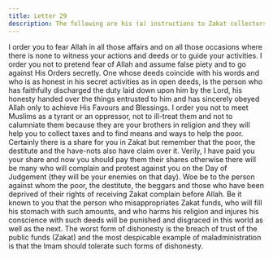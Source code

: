 ```yaml
---
title: Letter 29
description: The following are his (a) instructions to Zakat collectors.
---
```


I order you to fear Allah in all those affairs and on all those occasions where there is none to 
witness your actions and deeds or to guide your activities. I order you not to pretend fear of 
Allah and assume false piety and to go against His Orders secretly. One whose deeds coincide 
with his words and who is as honest in his secret activities as in open deeds, is the person who 
has faithfully discharged the duty laid down upon him by the Lord, his honesty handed over 
the things entrusted to him and has sincerely obeyed Allah only to achieve His Favours and 
Blessings. 
I order you not to meet Muslims as a tyrant or an oppressor, not to ill-treat them and not to 
calumniate them because they are your brothers in religion and they will help you to collect 
taxes and to find means and ways to help the poor. 
Certainly there is a share for you in Zakat but remember that the poor, the destitute and the 
have-nots also have claim over it. 
Verily, I have paid you your share and now you should pay them their shares otherwise there 
will be many who will complain and protest against you on the Day of Judgement (they will 
be your enemies on that day). Woe be to the person against whom the poor, the destitute, the 
beggars and those who have been deprived of their rights of receiving Zakat complain before 
Allah. 
Be it known to you that the person who misappropriates Zakat funds, who will fill his 
stomach with such amounts, and who harms his religion and injures his conscience with such 
deeds will be punished and disgraced in this world as well as the next. The worst form of 
dishonesty is the breach of trust of the public funds (Zakat) and the most despicable example 
of maladministration is that the Imam should tolerate such forms of dishonesty.